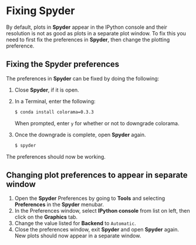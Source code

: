 # Fixing Spyder
By default, plots in **Spyder** appear in the IPython console and their resolution is not as good as plots in a separate plot window. To fix this you need to first fix the preferences in **Spyder**, then change the plotting preference.

## Fixing the Spyder preferences
The preferences in **Spyder** can be fixed by doing the following:

1. Close **Spyder**, if it is open.
2. In a Terminal, enter the following:

    ```bash
    $ conda install colorama=0.3.3
    ```
    When prompted, enter `y` for whether or not to downgrade colorama.
3. Once the downgrade is complete, open **Spyder** again.

    ```bash
    $ spyder
    ```
The preferences should now be working.

## Changing plot preferences to appear in separate window
1. Open the **Spyder** Preferences by going to **Tools** and selecting **Preferences** in the **Spyder** menubar.
2. In the Preferences window, select **IPython console** from list on left, then click on the **Graphics** tab.
3. Change the value listed for **Backend** to `Automatic`.
4. Close the preferences window, exit **Spyder** and open **Spyder** again. New plots should now appear in a separate window.
